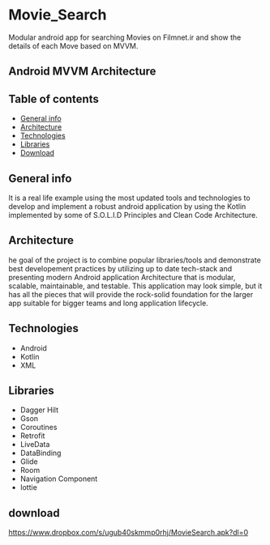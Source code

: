 # Movie_Search
Modular android app for searching Movies on Filmnet.ir and show the details of each Move based on MVVM.

## Android MVVM Architecture 

## Table of contents
* [General info](#general-info)
* [Architecture](#architecture)
* [Technologies](#technologies)
* [Libraries](#libraries)
* [Download](#download)

## General info
It is a real life example using the most updated tools and technologies to develop and implement a robust android application by using the Kotlin  implemented by some of S.O.L.I.D Principles and Clean Code Architecture.

## Architecture

he goal of the project is to combine popular libraries/tools and demonstrate best developement practices by utilizing up to date tech-stack and presenting modern Android application Architecture that is modular, scalable, maintainable, and testable. This application may look simple, but it has all the pieces that will provide the rock-solid foundation for the larger app suitable for bigger teams and long application lifecycle.
  
## Technologies
* Android
* Kotlin
* XML

## Libraries
* Dagger Hilt
* Gson
* Coroutines
* Retrofit
* LiveData
* DataBinding
* Glide
* Room
* Navigation Component
* lottie
## download

https://www.dropbox.com/s/ugub40skmmp0rhj/MovieSearch.apk?dl=0
